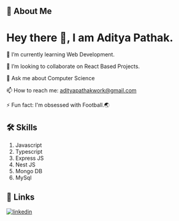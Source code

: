 
## 🚀 About Me
# Hey there 👋, I am **Aditya Pathak**.

🌱 I’m currently learning Web Development.

👯 I’m looking to collaborate on React Based Projects.

💬 Ask me about Computer Science

📫 How to reach me: adityapathakwork@gmail.com

⚡ Fun fact: I'm obsessed with Football.🌏


## 🛠 Skills

1. Javascript
2. Typescript
3. Express JS
4. Nest JS
5. Mongo DB
6. MySql



## 🔗 Links
[![linkedin](https://img.shields.io/badge/linkedin-0A66C2?style=for-the-badge&logo=linkedin&logoColor=white)](https://www.linkedin.com/in/aditya-pathak22)


